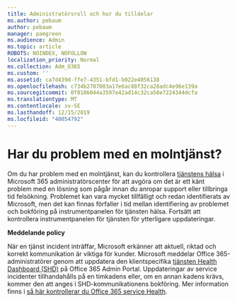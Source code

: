 ```yaml
---
title: Administratörsroll och hur du tilldelar
ms.author: pebaum
author: pebaum
manager: pamgreen
ms.audience: Admin
ms.topic: article
ROBOTS: NOINDEX, NOFOLLOW
localization_priority: Normal
ms.collection: Adm_O365
ms.custom: ''
ms.assetid: ca7d439d-ffe7-4351-bfd1-b022e4056138
ms.openlocfilehash: c734b2707003a17e6ac88f32ca28adc4e96e139a
ms.sourcegitcommit: 0f0186044a3597e42ad14c32ca58e7224344dcfa
ms.translationtype: MT
ms.contentlocale: sv-SE
ms.lasthandoff: 12/15/2019
ms.locfileid: "40054792"
---
```

# <a name="experiencing-problems-with-a-cloud-service"></a>Har du problem med en molntjänst?

Om du har problem med en molntjänst, kan du kontrollera [tjänstens hälsa](https://admin.microsoft.com/AdminPortal/Home#/servicehealth) i Microsoft 365 administratörscenter för att avgöra om det är ett känt problem med en lösning som pågår innan du anropar support eller tillbringa tid felsökning. Problemet kan vara mycket tillfälligt och redan identifierats av Microsoft, men det kan finnas förfaller i tid mellan identifiering av problemet och bokföring på instrumentpanelen för tjänsten hälsa. Fortsätt att kontrollera instrumentpanelen för tjänsten för ytterligare uppdateringar.

**Meddelande policy**

När en tjänst incident inträffar, Microsoft erkänner att aktuell, riktad och korrekt kommunikation är viktiga för kunder. Microsoft meddelar Office 365-administratörer genom att uppdatera den klientspecifika [tjänsten Health Dashboard (SHD)](https://admin.microsoft.com/AdminPortal/Home#/servicehealth) på Office 365 Admin Portal. Uppdateringar av service incidenter tillhandahålls på en timkadens eller, om en annan kadens krävs, kommer den att anges i SHD-kommunikationens bokföring. Mer information finns i [så här kontrollerar du Office 365 service Health](https://docs.microsoft.com/office365/enterprise/view-service-health).

